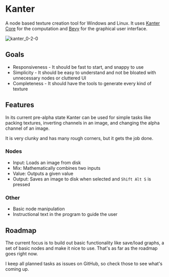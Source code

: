 # Kanter
A node based texture creation tool for Windows and Linux. It uses [Kanter Core](https://github.com/lukors/kanter_core) for the computation and [Bevy](https://github.com/bevyengine/bevy) for the graphical user interface.

![kanter_0-2-0](https://user-images.githubusercontent.com/1719884/117169645-908b1d80-adc9-11eb-9aee-6815c34d3f53.png)

## Goals
- Responsiveness - It should be fast to start, and snappy to use
- Simplicity - It should be easy to understand and not be bloated with unnecessary nodes or cluttered UI
- Completeness - It should have the tools to generate every kind of texture

## Features
In its current pre-alpha state Kanter can be used for simple tasks like packing textures, inverting channels in an image, and changing the alpha channel of an image.

It is very clunky and has many rough corners, but it gets the job done.

### Nodes
- Input: Loads an image from disk
- Mix: Mathematically combines two inputs
- Value: Outputs a given value
- Output: Saves an image to disk when selected and `Shift Alt S` is pressed

### Other
- Basic node manipulation
- Instructional text in the program to guide the user

## Roadmap
The current focus is to build out basic functionality like save/load graphs, a set of basic nodes and make it nice to use. That's as far as the roadmap goes right now.

I keep all planned tasks as issues on GitHub, so check those to see what's coming up.
